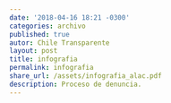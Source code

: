 ```yaml
---
date: '2018-04-16 18:21 -0300'
categories: archivo
published: true
autor: Chile Transparente
layout: post
title: infografia
permalink: infografia
share_url: /assets/infografia_alac.pdf
description: Proceso de denuncia.
---
```


